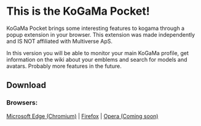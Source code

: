 # This is the KoGaMa Pocket!

KoGaMa Pocket brings some interesting features to kogama through a popup extension in your browser. This extension was made independently and IS NOT affiliated with Multiverse ApS.

In this version you will be able to monitor your main KoGaMa profile, get information on the wiki about your emblems and search for models and avatars. Probably more features in the future.

## Download

### Browsers:
[Microsoft Edge (Chromium)](https://microsoftedge.microsoft.com/addons/detail/kogama-pocket/gchjcnoeipcpcaofapohombligjpijie) | [Firefox](https://addons.mozilla.org/en-US/firefox/addon/kogama-pocket/) | [Opera (Coming soon)](#)
